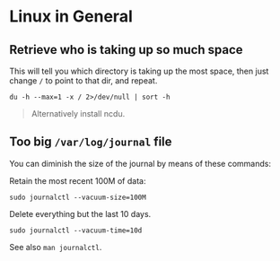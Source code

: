 # Linux in General

## Retrieve who is taking up so much space

This will tell you which directory is taking up the most space, then just change
`/` to point to that dir, and repeat.

    du -h --max=1 -x / 2>/dev/null | sort -h

> Alternatively install ncdu.

## Too big `/var/log/journal` file

You can diminish the size of the journal by means of these commands:

Retain the most recent 100M of data:

    sudo journalctl --vacuum-size=100M

Delete everything but the last 10 days.

    sudo journalctl --vacuum-time=10d

See also `man journalctl`.
